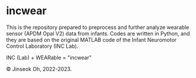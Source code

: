 # incwear
This is the repository prepared to preprocess and further analyze wearable sensor (APDM Opal V2) data from infants.
Codes are written in Python, and they are based on the original MATLAB code of the Infant Neuromotor Control Laboratory (INC Lab).

INC (Lab) + WEARable = "incwear"


© Jinseok Oh, 2022-2023.

